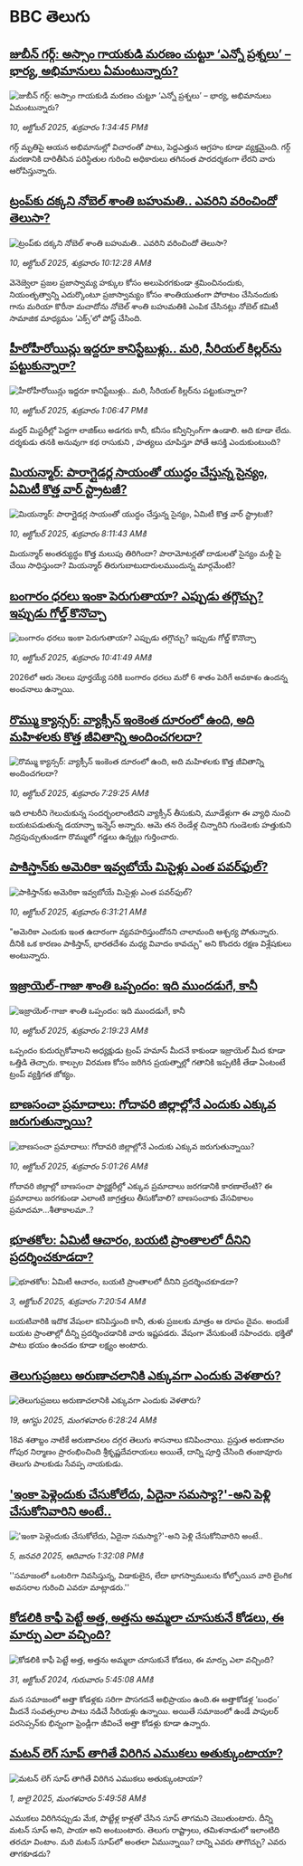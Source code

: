 # BBC తెలుగు## [జుబీన్ గర్గ్: అస్సాం గాయకుడి మరణం చుట్టూ ‘ఎన్నో ప్రశ్నలు’ – భార్య, అభిమానులు ఏమంటున్నారు?](https://www.bbc.com/telugu/articles/c33rgl32d70o?at_medium=RSS&at_campaign=rss?at_campaign=githubrss)![జుబీన్ గర్గ్: అస్సాం గాయకుడి మరణం చుట్టూ ‘ఎన్నో ప్రశ్నలు’ – భార్య, అభిమానులు ఏమంటున్నారు?](https://ichef.bbci.co.uk/ace/ws/240/cpsprodpb/4ed9/live/012a2f70-a5de-11f0-965a-d710a4841bd9.jpg)_10, అక్టోబర్ 2025, శుక్రవారం 1:34:45 PMకి_గర్గ్ మృతిపై ఆయన అభిమానుల్లో విచారంతో పాటు, పెద్దఎత్తున ఆగ్రహం కూడా వ్యక్తమైంది. గర్గ్ మరణానికి దారితీసిన పరిస్థితుల గురించి అధికారులు తగినంత పారదర్శకంగా లేరని వారు ఆరోపిస్తున్నారు.## [ట్రంప్‌కు దక్కని నోబెల్ శాంతి బహుమతి.. ఎవరిని వరించిందో తెలుసా?](https://www.bbc.com/telugu/articles/cr4qg5rkn3ro?at_medium=RSS&at_campaign=rss?at_campaign=githubrss)![ట్రంప్‌కు దక్కని నోబెల్ శాంతి బహుమతి.. ఎవరిని వరించిందో తెలుసా?](https://ichef.bbci.co.uk/ace/ws/240/cpsprodpb/7c83/live/c336e790-a5be-11f0-928c-71dbb8619e94.jpg)_10, అక్టోబర్ 2025, శుక్రవారం 10:12:28 AMకి_వెనెజ్వెలా ప్రజల ప్రజాస్వామ్య హక్కుల కోసం అలుపెరగకుండా శ్రమించినందుకు, నియంతృత్వాన్ని ఎదుర్కొంటూ ప్రజాస్వామ్యం కోసం శాంతియుతంగా పోరాటం చేసినందుకు గాను మరియా కొరీనా మచాదోను నోబెల్ శాంతి బహుమతికి ఎంపిక చేసినట్లు  నోబెల్ కమిటీ సామాజిక మాధ్యమం ‘ఎక్స్‌’లో పోస్ట్ చేసింది.## [హీరోహీరోయిన్లు ఇద్దరూ కానిస్టేబుళ్లు.. మరి, సీరియల్ కిల్లర్‌ను పట్టుకున్నారా?](https://www.bbc.com/telugu/articles/c62qp554gzzo?at_medium=RSS&at_campaign=rss?at_campaign=githubrss)![హీరోహీరోయిన్లు ఇద్దరూ కానిస్టేబుళ్లు.. మరి, సీరియల్ కిల్లర్‌ను పట్టుకున్నారా?](https://ichef.bbci.co.uk/ace/ws/240/cpsprodpb/b128/live/bab12a90-a5d7-11f0-92db-77261a15b9d2.jpg)_10, అక్టోబర్ 2025, శుక్రవారం 1:06:47 PMకి_మ‌ర్డ‌ర్ మిస్ట‌రీల్లో పెద్ద‌గా లాజిక్‌లు అడ‌గ‌రు కానీ, క‌నీసం క‌న్వీన్సింగ్‌గా ఉండాలి. అది కూడా లేదు. ద‌ర్శ‌కుడు త‌న‌కి అనువుగా క‌థ రాసుకుని , హ‌త్య‌లు చూపిస్తూ పోతే ఆస‌క్తి ఎందుకుంటుంది?## [మియన్మార్: పారాగ్లైడర్ల సాయంతో యుద్ధం చేస్తున్న సైన్యం, ఏమిటీ కొత్త వార్ స్ట్రాటజీ?](https://www.bbc.com/telugu/articles/cy4rjxkmrnyo?at_medium=RSS&at_campaign=rss?at_campaign=githubrss)![మియన్మార్: పారాగ్లైడర్ల సాయంతో యుద్ధం చేస్తున్న సైన్యం, ఏమిటీ కొత్త వార్ స్ట్రాటజీ?](https://ichef.bbci.co.uk/ace/standard/240/cpsprodpb/575b/live/63b603c0-a5b2-11f0-b741-177e3e2c2fc7.jpg)_10, అక్టోబర్ 2025, శుక్రవారం 8:11:43 AMకి_మియన్మార్ అంతర్యుద్ధం కొత్త మలుపు తిరిగిందా? పారామోటర్లతో దాడులతో సైన్యం మళ్లీ పై చేయి సాధిస్తుందా? మియన్మార్ తిరుగుబాటుదారులముందున్న మార్గమేంటి?## [బంగారం ధరలు ఇంకా పెరుగుతాయా? ఎప్పుడు తగ్గొచ్చు? ఇప్పుడు గోల్డ్ కొనొచ్చా](https://www.bbc.com/telugu/articles/cj6xl9w79ezo?at_medium=RSS&at_campaign=rss?at_campaign=githubrss)![బంగారం ధరలు ఇంకా పెరుగుతాయా? ఎప్పుడు తగ్గొచ్చు? ఇప్పుడు గోల్డ్ కొనొచ్చా](https://ichef.bbci.co.uk/ace/ws/240/cpsprodpb/5018/live/84ebc210-a5a7-11f0-be13-abcaeaaeadac.jpg)_10, అక్టోబర్ 2025, శుక్రవారం 10:41:49 AMకి_2026లో ఆరు నెలలు పూర్తయ్యే సరికి బంగారం ధరలు మరో 6 శాతం పెరిగే అవకాశం ఉందన్న అంచనాలు ఉన్నాయి.## [రొమ్ము క్యాన్సర్: వ్యాక్సీన్ ఇంకెంత దూరంలో ఉంది, అది మహిళలకు కొత్త జీవితాన్ని అందించగలదా?](https://www.bbc.com/telugu/articles/c0jqx9dq35qo?at_medium=RSS&at_campaign=rss?at_campaign=githubrss)![రొమ్ము క్యాన్సర్: వ్యాక్సీన్ ఇంకెంత దూరంలో ఉంది, అది మహిళలకు కొత్త జీవితాన్ని అందించగలదా?](https://ichef.bbci.co.uk/ace/standard/240/cpsprodpb/438f/live/6b5971e0-a5ab-11f0-928c-71dbb8619e94.jpg)_10, అక్టోబర్ 2025, శుక్రవారం 7:29:25 AMకి_ఇది లాటరీని గెలుచుకున్న సందర్భంలాంటిదని వ్యాక్సీన్ తీసుకుని, మూడేళ్లుగా ఈ వ్యాధి నుంచి బయటపడుతున్న డయాన్నా ఇన్నెస్ అన్నారు. ఆమె తన రెండేళ్ల చిన్నారిని గుండెలకు హత్తుకుని నిద్రపుచ్చుతుండగా  రొమ్ములో గడ్డలు ఉన్నట్లు గుర్తించారు.## [పాకిస్తాన్‌కు అమెరికా ఇవ్వబోయే మిసైళ్లు ఎంత పవర్‌ఫుల్? ](https://www.bbc.com/telugu/articles/ckg6mzm2xlzo?at_medium=RSS&at_campaign=rss?at_campaign=githubrss)![పాకిస్తాన్‌కు అమెరికా ఇవ్వబోయే మిసైళ్లు ఎంత పవర్‌ఫుల్? ](https://ichef.bbci.co.uk/ace/ws/240/cpsprodpb/25fc/live/82cb85b0-a59d-11f0-b3f8-1f6f33edd2b1.png)_10, అక్టోబర్ 2025, శుక్రవారం 6:31:21 AMకి_"అమెరికా ఎందుకు ఇంత ఉదారంగా వ్యవహరిస్తుందోనని చాలామంది ఆశ్చర్య పోతున్నారు. దీనికి ఒక కారణం పాకిస్తాన్, భారతదేశం మధ్య వివాదం కావచ్చు" అని కొందరు రక్షణ విశ్లేషకులు అంటున్నారు.## [ఇజ్రాయెల్-గాజా శాంతి ఒప్పందం: ఇది ముందడుగే, కానీ](https://www.bbc.com/telugu/articles/c5y4138jjz0o?at_medium=RSS&at_campaign=rss?at_campaign=githubrss)![ఇజ్రాయెల్-గాజా శాంతి ఒప్పందం: ఇది ముందడుగే, కానీ](https://ichef.bbci.co.uk/ace/standard/240/cpsprodpb/caa2/live/6cb1bd70-a580-11f0-92db-77261a15b9d2.jpg)_10, అక్టోబర్ 2025, శుక్రవారం 2:19:23 AMకి_ఒప్పందం కుదుర్చుకోవాలని అధ్యక్షుడు ట్రంప్ హమాస్ మీదనే కాకుండా ఇజ్రాయెల్ మీద కూడా ఒత్తిడి తెచ్చారు. కాల్పుల విరమణ కోసం జరిగిన ప్రయత్నాల్లో గతానికి ఇప్పటికీ తేడా ఏంటంటే ట్రంప్ వ్యక్తిగత జోక్యం.## [బాణసంచా ప్రమాదాలు: గోదావరి జిల్లాల్లోనే ఎందుకు ఎక్కువ జరుగుతున్నాయి?](https://www.bbc.com/telugu/articles/c98ex78jw70o?at_medium=RSS&at_campaign=rss?at_campaign=githubrss)![బాణసంచా ప్రమాదాలు: గోదావరి జిల్లాల్లోనే ఎందుకు ఎక్కువ జరుగుతున్నాయి?](https://ichef.bbci.co.uk/ace/standard/240/cpsprodpb/1cbe/live/a5288920-a596-11f0-b741-177e3e2c2fc7.jpg)_10, అక్టోబర్ 2025, శుక్రవారం 5:01:26 AMకి_గోదావరి జిల్లాల్లో బాణసంచా ఫ్యాక్టరీల్లో ఎక్కువ ప్రమాదాలు జరగడానికి కారణాలేంటి? ఈ ప్రమాదాలు జరగకుండా ఎలాంటి జాగ్రత్తలు తీసుకోవాలి?  బాణసంచాకు వేసవికాలం ప్రమాదమా...శీతాకాలమా..?## [భూతకోల: ఏమిటీ ఆచారం, బయటి ప్రాంతాలలో దీనిని ప్రదర్శించకూడదా?](https://www.bbc.com/telugu/articles/cr5qjnvzg7no?at_medium=RSS&at_campaign=rss?at_campaign=githubrss)![భూతకోల: ఏమిటీ ఆచారం, బయటి ప్రాంతాలలో దీనిని ప్రదర్శించకూడదా?](https://ichef.bbci.co.uk/ace/ws/240/cpsprodpb/c56a/live/c8838e90-9f8f-11f0-b741-177e3e2c2fc7.jpg)_3, అక్టోబర్ 2025, శుక్రవారం 7:20:54 AMకి_బయటివారికి ఇదొక వేషంలా కనిపిస్తుంది కానీ, తుళు ప్రజలకు మాత్రం ఆ రూపం దైవం. అందుకే బయట ప్రాంతాల్లో దీన్ని ప్రదర్శించడానికి వారు ఇష్టపడరు. వేషంగా వేసుకుంటే సహించరు. భక్తితో పాటు భయం ఉంచడం కూడా లక్ష్యం అంటారు.## [తెలుగుప్రజలు అరుణాచలానికి ఎక్కువగా ఎందుకు వెళతారు?](https://www.bbc.com/telugu/articles/c8jp32zrzxpo?at_medium=RSS&at_campaign=rss?at_campaign=githubrss)![తెలుగుప్రజలు అరుణాచలానికి ఎక్కువగా ఎందుకు వెళతారు?](https://ichef.bbci.co.uk/ace/ws/240/cpsprodpb/cf2d/live/01932bf0-7d85-11f0-98a0-956f61945264.jpg)_19, ఆగస్టు 2025, మంగళవారం 6:28:24 AMకి_18వ శతాబ్దం నాటికే అరుణాచలం దగ్గర తెలుగు శాసనాలు కనిపించాయి. ప్రస్తుత అరుణాచల గోపుర నిర్మాణం ప్రారంభించింది శ్రీకృష్ణదేవరాయలు అయితే, దాన్ని పూర్తి చేసింది తంజావూరు తెలుగు పాలకుడు సేవప్ప నాయకుడు.## ['ఇంకా పెళ్లెందుకు చేసుకోలేదు, ఏదైనా సమస్యా?'-అని పెళ్లి చేసుకోనివారిని అంటే..](https://www.bbc.com/telugu/articles/cgq1w3lz7yyo?at_medium=RSS&at_campaign=rss?at_campaign=githubrss)!['ఇంకా పెళ్లెందుకు చేసుకోలేదు, ఏదైనా సమస్యా?'-అని పెళ్లి చేసుకోనివారిని అంటే..](https://ichef.bbci.co.uk/ace/ws/240/cpsprodpb/f6de/live/72c94a60-cb3e-11ef-87df-d575b9a434a4.jpg)_5, జనవరి 2025, ఆదివారం 1:32:08 PMకి_''సమాజంలో ఒంటరిగా నివసిస్తున్న, విడాకులైన, లేదా భాగస్వాములను కోల్పోయిన వారి లైంగిక అవసరాల గురించి ఎవరూ మాట్లాడరు.''## [కోడలికి కాఫీ పెట్టే అత్త, అత్తను అమ్మలా చూసుకునే కోడలు, ఈ మార్పు ఎలా వచ్చింది?](https://www.bbc.com/telugu/articles/c1l41zl8el2o?at_medium=RSS&at_campaign=rss?at_campaign=githubrss)![కోడలికి కాఫీ పెట్టే అత్త, అత్తను అమ్మలా చూసుకునే కోడలు, ఈ మార్పు ఎలా వచ్చింది?](https://ichef.bbci.co.uk/ace/ws/240/cpsprodpb/2b61/live/9176a6d0-8b0e-11ef-a81b-b1eda9741da3.jpg)_31, అక్టోబర్ 2024, గురువారం 5:45:08 AMకి_మన సమాజంలో అత్తా కోడళ్లకు సరిగా పొసగదనే అభిప్రాయం ఉంది.ఈ అత్తాకోడళ్ల ‘బంధం’ మీదనే సంవత్సరాల పాటు నడిచే సీరియళ్లు ఉన్నాయి. అయితే సమాజంలో ఉండే పాపులర్ పరసెప్సన్‌కు భిన్నంగా ఫ్రెండ్లీగా జీవించే అత్తా కోడళ్లు కూడా ఉన్నారు.## [మటన్ లెగ్ సూప్ తాగితే విరిగిన ఎముకలు అతుక్కుంటాయా?](https://www.bbc.com/telugu/articles/c0l4g92j8kzo?at_medium=RSS&at_campaign=rss?at_campaign=githubrss)![మటన్ లెగ్ సూప్ తాగితే విరిగిన ఎముకలు అతుక్కుంటాయా?](https://ichef.bbci.co.uk/ace/ws/240/cpsprodpb/b31e/live/cce532c0-6d41-11f0-9462-bb509dc78127.jpg)_1, జులై 2025, మంగళవారం 5:49:58 AMకి_ఎముకలు విరిగినప్పుడు మేక, పొట్టేళ్ల కాళ్లతో చేసిన సూప్ తాగమని చెబుతుంటారు. దీన్ని మటన్ సూప్ అని, పాయా అని అంటుంటారు. తెలుగు రాష్ట్రాలు, తమిళనాడులో ఇలాంటిది తరచూ వింటాం. మరి మటన్ సూప్‌లో అంతలా ఏమున్నాయి? దాన్ని ఎవరు తాగొచ్చు? ఎవరు తాగకూడదు?